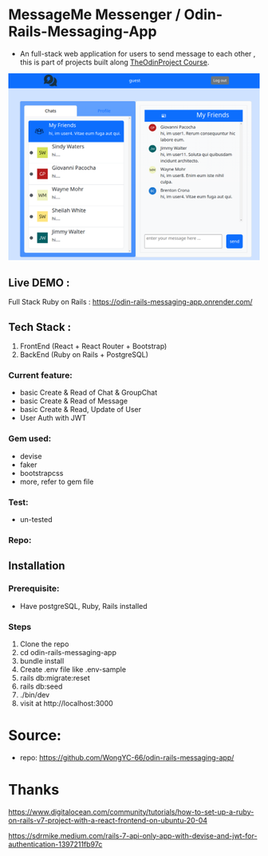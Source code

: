 # MessageMe Messenger / Odin-Rails-Messaging-App
- An full-stack web application for users to send message to each other , this is part of projects built along [TheOdinProject Course](https://www.theodinproject.com/lessons/react-new-messaging-app).

![photo](messageme.png)


## Live DEMO :

Full Stack Ruby on Rails : https://odin-rails-messaging-app.onrender.com/

## Tech Stack :
1. FrontEnd (React + React Router + Bootstrap)
1. BackEnd (Ruby on Rails + PostgreSQL)

### Current feature:

- basic Create & Read of Chat & GroupChat
- basic Create & Read of Message
- basic Create & Read, Update of User
- User Auth with JWT


### Gem used:
- devise
- faker
- bootstrapcss
- more, refer to gem file

### Test:
- un-tested

### Repo:


## Installation 
### Prerequisite:
- Have postgreSQL, Ruby, Rails installed

### Steps
1. Clone the repo
1. cd odin-rails-messaging-app
1. bundle install
1. Create .env file like .env-sample
1. rails db:migrate:reset
1. rails db:seed
1. ./bin/dev
1. visit at http://localhost:3000




# Source:
- repo: https://github.com/WongYC-66/odin-rails-messaging-app/


# Thanks
https://www.digitalocean.com/community/tutorials/how-to-set-up-a-ruby-on-rails-v7-project-with-a-react-frontend-on-ubuntu-20-04

https://sdrmike.medium.com/rails-7-api-only-app-with-devise-and-jwt-for-authentication-1397211fb97c